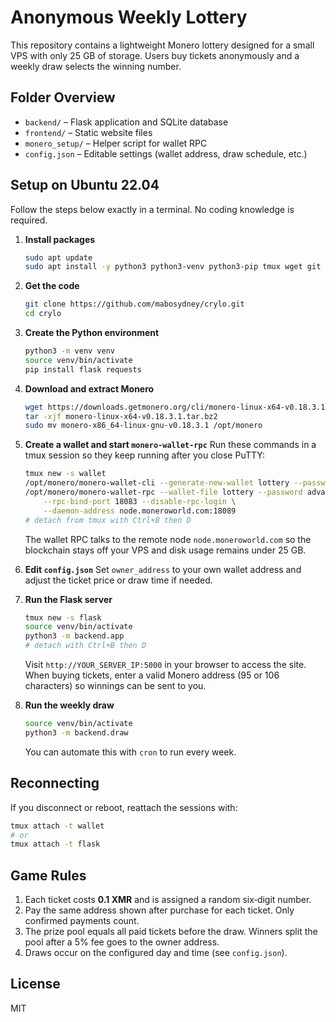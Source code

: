 # Anonymous Weekly Lottery

This repository contains a lightweight Monero lottery designed for a small VPS with only 25 GB of storage. Users buy tickets anonymously and a weekly draw selects the winning number.

## Folder Overview
- `backend/` – Flask application and SQLite database
- `frontend/` – Static website files
- `monero_setup/` – Helper script for wallet RPC
- `config.json` – Editable settings (wallet address, draw schedule, etc.)

## Setup on Ubuntu 22.04
Follow the steps below exactly in a terminal. No coding knowledge is required.

1. **Install packages**
   ```bash
   sudo apt update
   sudo apt install -y python3 python3-venv python3-pip tmux wget git
   ```
2. **Get the code**
   ```bash
   git clone https://github.com/mabosydney/crylo.git
   cd crylo
   ```
3. **Create the Python environment**
   ```bash
   python3 -m venv venv
   source venv/bin/activate
   pip install flask requests
   ```
4. **Download and extract Monero**
   ```bash
   wget https://downloads.getmonero.org/cli/monero-linux-x64-v0.18.3.1.tar.bz2
   tar -xjf monero-linux-x64-v0.18.3.1.tar.bz2
   sudo mv monero-x86_64-linux-gnu-v0.18.3.1 /opt/monero
   ```
5. **Create a wallet and start `monero-wallet-rpc`**
   Run these commands in a tmux session so they keep running after you close PuTTY:
   ```bash
   tmux new -s wallet
   /opt/monero/monero-wallet-cli --generate-new-wallet lottery --password advance
   /opt/monero/monero-wallet-rpc --wallet-file lottery --password advance \
       --rpc-bind-port 18083 --disable-rpc-login \
       --daemon-address node.moneroworld.com:18089
   # detach from tmux with Ctrl+B then D
   ```
   The wallet RPC talks to the remote node `node.moneroworld.com` so the blockchain stays off your VPS and disk usage remains under 25 GB.
6. **Edit `config.json`**
   Set `owner_address` to your own wallet address and adjust the ticket price or draw time if needed.
7. **Run the Flask server**
   ```bash
   tmux new -s flask
   source venv/bin/activate
   python3 -m backend.app
   # detach with Ctrl+B then D
   ```
   Visit `http://YOUR_SERVER_IP:5000` in your browser to access the site.
   When buying tickets, enter a valid Monero address (95 or 106 characters) so winnings can be sent to you.
   
8. **Run the weekly draw**
   ```bash
   source venv/bin/activate
   python3 -m backend.draw
   ```
   You can automate this with `cron` to run every week.

## Reconnecting
If you disconnect or reboot, reattach the sessions with:
```bash
tmux attach -t wallet
# or
tmux attach -t flask
```

## Game Rules
1. Each ticket costs **0.1 XMR** and is assigned a random six‑digit number.
2. Pay the same address shown after purchase for each ticket. Only confirmed payments count.
3. The prize pool equals all paid tickets before the draw. Winners split the pool after a 5% fee goes to the owner address.
4. Draws occur on the configured day and time (see `config.json`).

## License
MIT
